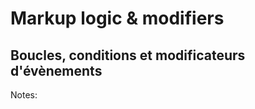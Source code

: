 <!-- .slide: class="transition-bg-sfeir-2" -->

# **Markup logic & modifiers**

## **Boucles, conditions et modificateurs d'évènements**

Notes:
